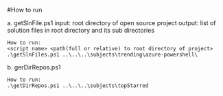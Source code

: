 #How to run 

a. getSlnFile.ps1 
    input: root directory of open source project 
    output: list of solution files in root directory and its sub directories

    How to run:
    <script name> <path(full or relative) to root directory of project>
    .\getSlnFiles.ps1 ..\..\..\subjects\trending\azure-powershell\
    
b. gerDirRepos.ps1

    How to run:
    .\getDirRepos.ps1 ..\..\..\subjects\topStarred